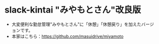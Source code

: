 # slack-kintai "みやもとさん"改良版
- 大変便利な勤怠管理"みやもとさん"に「休憩」「休憩戻り」を加えたバージョンです。
- 本家はこちら：https://github.com/masuidrive/miyamoto
